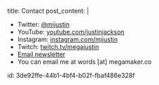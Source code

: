 title: Contact
post_content: |
  <ul>
      <li>Twitter: <a href="http://twitter.com/mijustin">@mijustin</a></li>
      <li>YouTube: <a href="http://youtube.com/justinjackson">youtube.com/justinjackson</a></li>
      <li>Instagram: <a href="https://instagram.com/mijustin">instagram.com/mijustin</a></li>
      <li>Twitch: <a href="https://twitch.tv/megajustin">twitch.tv/megajustin</a></li>
      <li><a href="https://justinjackson.ca/newsletter/">Email newsletter</a></li>
      <li>You can email me at words [at] megamaker.co</li>
  </ul>
id: 3de92ffe-44b1-4bf4-b02f-fbaf486e328f

